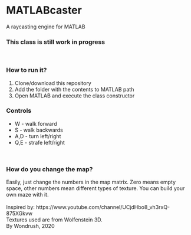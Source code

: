 # MATLABcaster
A raycasting engine for MATLAB
<br>
<h3>This class is still work in progress</h3>
<br>
<h3>How to run it?</h3>
<ol>
<li>Clone/download this repository</li>
<li>Add the folder with the contents to MATLAB path</li>
<li>Open MATLAB and execute the class constructor</li>
</ol>
<h3>Controls</h3>
<ul>
<li>W - walk forward</li>
<li>S - walk backwards</li>
<li>A,D - turn left/right</li>
<li>Q,E - strafe left/right</li>
</ul>
<br>
<h3>How do you change the map?</h3>
Easily, just change the numbers in the map matrix. Zero means empty space, other numbers mean different types of texture. You can build your own maze with it.
<br>
<br>
Inspired by: https://www.youtube.com/channel/UCjdHbo8_vh3rxQ-875XGkvw
<br>
Textures used are from Wolfenstein 3D.
<br>
By Wondrush, 2020
